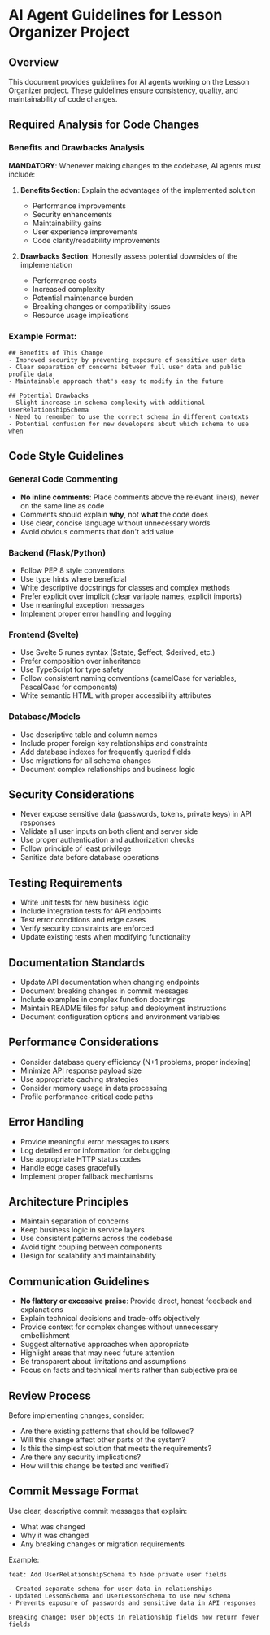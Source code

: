 # AI Agent Guidelines for Lesson Organizer Project

## Overview
This document provides guidelines for AI agents working on the Lesson Organizer project. These guidelines ensure consistency, quality, and maintainability of code changes.

## Required Analysis for Code Changes

### Benefits and Drawbacks Analysis
**MANDATORY**: Whenever making changes to the codebase, AI agents must include:

1. **Benefits Section**: Explain the advantages of the implemented solution
   - Performance improvements
   - Security enhancements
   - Maintainability gains
   - User experience improvements
   - Code clarity/readability improvements

2. **Drawbacks Section**: Honestly assess potential downsides of the implementation
   - Performance costs
   - Increased complexity
   - Potential maintenance burden
   - Breaking changes or compatibility issues
   - Resource usage implications

### Example Format:
```
## Benefits of This Change
- Improved security by preventing exposure of sensitive user data
- Clear separation of concerns between full user data and public profile data
- Maintainable approach that's easy to modify in the future

## Potential Drawbacks
- Slight increase in schema complexity with additional UserRelationshipSchema
- Need to remember to use the correct schema in different contexts
- Potential confusion for new developers about which schema to use when
```

## Code Style Guidelines

### General Code Commenting
- **No inline comments**: Place comments above the relevant line(s), never on the same line as code
- Comments should explain **why**, not **what** the code does
- Use clear, concise language without unnecessary words
- Avoid obvious comments that don't add value

### Backend (Flask/Python)
- Follow PEP 8 style conventions
- Use type hints where beneficial
- Write descriptive docstrings for classes and complex methods
- Prefer explicit over implicit (clear variable names, explicit imports)
- Use meaningful exception messages
- Implement proper error handling and logging

### Frontend (Svelte)
- Use Svelte 5 runes syntax ($state, $effect, $derived, etc.)
- Prefer composition over inheritance
- Use TypeScript for type safety
- Follow consistent naming conventions (camelCase for variables, PascalCase for components)
- Write semantic HTML with proper accessibility attributes

### Database/Models
- Use descriptive table and column names
- Include proper foreign key relationships and constraints
- Add database indexes for frequently queried fields
- Use migrations for all schema changes
- Document complex relationships and business logic

## Security Considerations
- Never expose sensitive data (passwords, tokens, private keys) in API responses
- Validate all user inputs on both client and server side
- Use proper authentication and authorization checks
- Follow principle of least privilege
- Sanitize data before database operations

## Testing Requirements
- Write unit tests for new business logic
- Include integration tests for API endpoints
- Test error conditions and edge cases
- Verify security constraints are enforced
- Update existing tests when modifying functionality

## Documentation Standards
- Update API documentation when changing endpoints
- Document breaking changes in commit messages
- Include examples in complex function docstrings
- Maintain README files for setup and deployment instructions
- Document configuration options and environment variables

## Performance Considerations
- Consider database query efficiency (N+1 problems, proper indexing)
- Minimize API response payload size
- Use appropriate caching strategies
- Consider memory usage in data processing
- Profile performance-critical code paths

## Error Handling
- Provide meaningful error messages to users
- Log detailed error information for debugging
- Use appropriate HTTP status codes
- Handle edge cases gracefully
- Implement proper fallback mechanisms

## Architecture Principles
- Maintain separation of concerns
- Keep business logic in service layers
- Use consistent patterns across the codebase
- Avoid tight coupling between components
- Design for scalability and maintainability

## Communication Guidelines
- **No flattery or excessive praise**: Provide direct, honest feedback and explanations
- Explain technical decisions and trade-offs objectively
- Provide context for complex changes without unnecessary embellishment
- Suggest alternative approaches when appropriate
- Highlight areas that may need future attention
- Be transparent about limitations and assumptions
- Focus on facts and technical merits rather than subjective praise

## Review Process
Before implementing changes, consider:
- Are there existing patterns that should be followed?
- Will this change affect other parts of the system?
- Is this the simplest solution that meets the requirements?
- Are there any security implications?
- How will this change be tested and verified?

## Commit Message Format
Use clear, descriptive commit messages that explain:
- What was changed
- Why it was changed
- Any breaking changes or migration requirements

Example:
```
feat: Add UserRelationshipSchema to hide private user fields

- Created separate schema for user data in relationships
- Updated LessonSchema and UserLessonSchema to use new schema
- Prevents exposure of passwords and sensitive data in API responses

Breaking change: User objects in relationship fields now return fewer fields
```